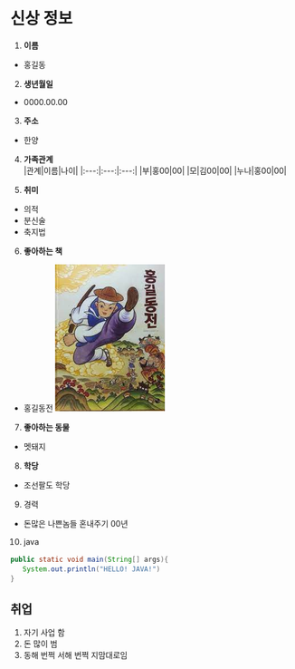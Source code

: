 # 신상 정보
1. __이름__   
 * 홍길동

2. __생년월일__   
 * 0000.00.00

3. __주소__   
 * 한양

4. __가족관계__   
   |관계|이름|나이|
   |:---:|:---:|:---:|
   |부|홍00|00|
   |모|김00|00|
   |누나|홍00|00|

5. __취미__   
 * 의적
 * 분신술
 * 축지법

6. __좋아하는 책__   
 * 홍길동전
   ![홍길동](my-hs-project/../a.jpg)

7. __좋아하는 동물__   
 * 멧돼지

8. __학당__   
 * 조선팔도 학당

9. 경력
 * 돈많은 나쁜놈들 혼내주기 00년  

10. java
~~~java
public static void main(String[] args){
   System.out.println("HELLO! JAVA!")
}
~~~

## 취업
1. 자기 사업 함
2. 돈 많이 범
3. 동해 번쩍 서해 번쩍 지맘대로임
   
